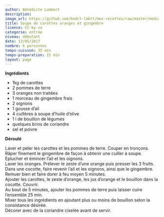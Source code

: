 ```yaml
---
author: Bénédicte Lambert
description: 
image_url: https://github.com/bndct-lmbrt/mes-recettes/raw/master/medias/soupe-carottes-orange.jpg
title: Soupe de carottes oranges et gingembre
licence: CC-by-sa
categorie: entrée
niveau: débutant
date: 12/05/2017
nombre: 6 personnes
temps-cuisson: 35 min
temps-preparation: 15 min
layout: page
---
```



**Ingrédients**
  

* 1kg de carottes
* 2 pommes de terre
* 3 oranges non traitées
* 1 morceau de gingembre frais
* 2 oignons
* 1 gousse d’ail
* 4 cuillères à soupe d’huile d’olive
* 1 l de bouillon de légumes
* quelques brins de coriandre
* sel et poivre

**Déroulé**

Laver et peler les carottes et les pommes de terre. Couper en tronçons.  
Râper finement le gingembre de façon à obtenir une cuiller à soupe.  
Eplucher et émincer l’ail et les oignons.  
Laver les oranges. Prélever le zeste d’une orange puis presser les 3 fruits.  
Dans une cocotte, faire revenir l’ail et les oignons, ainsi que le gingembre. Remuer bien et faire dorer à feu moyen 5 minutes.    
Ajouter les carottes, le zeste d’orange, les jus d’orange et le bouillon dans la cocotte. Couvrir.  
Au bout de 5 minutes, ajouter les pommes de terre puis laisser cuire l’ensemble 25 min.  
Mixer tous les ingrédients en ajoutant plus ou moins de bouillon selon la consistance désirée.   
Décorer avec de la coriandre ciselée avant de servir.  